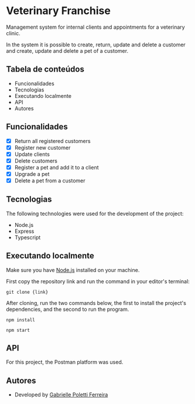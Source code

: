 
# Veterinary Franchise

Management system for internal clients and appointments for a veterinary clinic.

In the system it is possible to create, return, update and delete a customer and create, update and delete a pet of a customer.

## Tabela de conteúdos

   * Funcionalidades
   * Tecnologias
   * Executando localmente
   * API
   * Autores

## Funcionalidades

- [x] Return all registered customers
- [x] Register new customer
- [x] Update clients
- [x] Delete customers
- [x] Register a pet and add it to a client
- [x] Upgrade a pet
- [x] Delete a pet from a customer

## Tecnologias 

The following technologies were used for the development of the project:

- Node.js
- Express
- Typescript

## Executando localmente

Make sure you have [Node.js](https://nodejs.org/en/) installed on your machine. 

First copy the repository link and run the command in your editor's terminal:
```
git clone {link}
```
After cloning, run the two commands below, the first to install the project's dependencies, and the second to run the program.

```
npm install
```
```
npm start
```

## API

For this project, the Postman platform was used.

## Autores
- Developed by [Gabrielle Poletti Ferreira](https://github.com/gabrielleeee)
